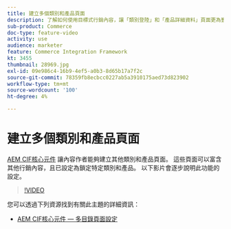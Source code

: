 ```yaml
---
title: 建立多個類別和產品頁面
description: 了解如何使用目標式行銷內容，讓「類別登陸」和「產品詳細資料」頁面更為豐富。
sub-product: Commerce
doc-type: feature-video
activity: use
audience: marketer
feature: Commerce Integration Framework
kt: 3455
thumbnail: 28969.jpg
exl-id: 09e986c4-16b9-4ef5-a0b3-8d65b17a7f2c
source-git-commit: 78359fb8ecbcc0227ab5a3910175aed73d823902
workflow-type: tm+mt
source-wordcount: '100'
ht-degree: 4%

---
```


# 建立多個類別和產品頁面

[AEM CIF核心元件](https://github.com/adobe/aem-core-cif-components) 讓內容作者能夠建立其他類別和產品頁面。 這些頁面可以富含其他行銷內容，且已設定為鎖定特定類別和產品。 以下影片會逐步說明此功能的設定。

>[!VIDEO](https://video.tv.adobe.com/v/28969/?quality=12)

您可以透過下列資源找到有關此主題的詳細資訊：

- [AEM CIF核心元件 — 多目錄頁面設定](https://github.com/adobe/aem-core-cif-components/wiki/configuration#multi-catalog-page-template-configuration)

